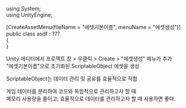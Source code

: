 using System;<br>
using UnityEngine;<br>

[CreateAssetMenu(fileName = "에셋기본이름", menuName = "에셋생성")]<br>
public class asdf : ??? <br>
{<br>
}<br>

Unity 에디터에서 프로젝트 창 > 우클릭 > Create > "에셋생성" 메뉴가 추가<br>
"에셋기본이름"으로 초기화된 ScriptableObject 에셋을 생성<br>


ScriptableObject는 데이터 관리 및 공유를 효율적으로 적합<br>

게임 데이터를 분리하여 코드와 독립적으로 관리하고자 할 때<br>
메모리 사용량을 줄이고, 효율적으로 데이터를 관리하고자 할 때 사용하면 좋다.<br>
